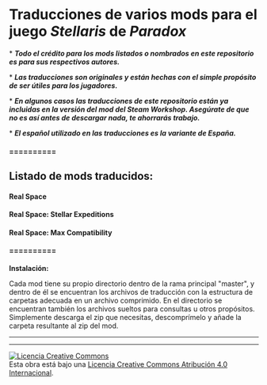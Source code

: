 # **Traducciones de varios mods para el juego _Stellaris_ de _Paradox_**
\* __*Todo el crédito para los mods listados o nombrados en este repositorio es para sus respectivos autores.*__

\* __*Las traducciones son originales y están hechas con el simple propósito de ser útiles para los jugadores.*__

\* __*En algunos casos las traducciones de este repositorio están ya incluidas en la versión del mod del _Steam Workshop_. Asegúrate de que no es así antes de descargar nada, te ahorrarás trabajo.*__

\* __*El español utilizado en las traducciones es la variante de España.*__

#### ========== ####
## Listado de mods traducidos: ##

  ####  **Real Space**
  ####  **Real Space: Stellar Expeditions**
  ####  **Real Space: Max Compatibility**

#### ========== ####

__Instalación:__

Cada mod tiene su propio directorio dentro de la rama principal "master", y dentro de él se encuentran los archivos de traducción con la estructura de carpetas adecuada en un archivo comprimido. En el directorio se encuentran también los archivos sueltos para consultas u otros propósitos. Simplemente descarga el zip que necesitas, descomprímelo y añade la carpeta resultante al zip del mod.

--------------------------------------
--------------------------------------

<a rel="license" href="http://creativecommons.org/licenses/by/4.0/"><img alt="Licencia Creative Commons" style="border-width:0" src="https://i.creativecommons.org/l/by/4.0/88x31.png" /></a><br />Esta obra está bajo una <a rel="license" href="http://creativecommons.org/licenses/by/4.0/">Licencia Creative Commons Atribución 4.0 Internacional</a>.
